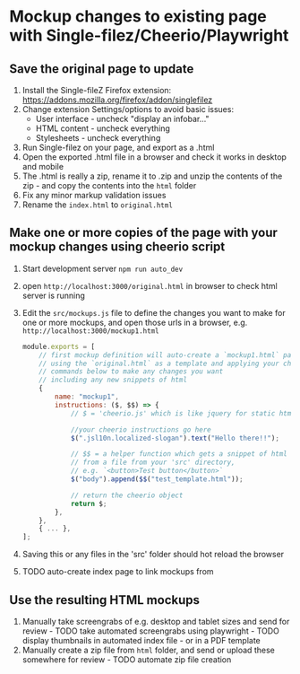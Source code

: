 # Mockup changes to existing page with Single-filez/Cheerio/Playwright

## Save the original page to update

1. Install the Single-fileZ Firefox extension: https://addons.mozilla.org/firefox/addon/singlefilez
1. Change extension Settings/options to avoid basic issues:
    - User interface - uncheck "display an infobar..."
    - HTML content - uncheck everything
    - Stylesheets - uncheck everything
1. Run Single-filez on your page, and export as a .html
1. Open the exported .html file in a browser and check it works in desktop and mobile
1. The .html is really a zip, rename it to .zip and unzip the contents of the zip - and copy the contents into the `html` folder
1. Fix any minor markup validation issues
1. Rename the `index.html` to `original.html`

## Make one or more copies of the page with your mockup changes using cheerio script

1. Start development server `npm run auto_dev`
1. open `http://localhost:3000/original.html` in browser to check html server is running
1. Edit the `src/mockups.js` file to define the changes you want to make for one or more mockups, and open those urls in a browser, e.g. `http://localhost:3000/mockup1.html`

    ```js
    module.exports = [
        // first mockup definition will auto-create a `mockup1.html` page
        // using the `original.html` as a template and applying your cheerio
        // commands below to make any changes you want
        // including any new snippets of html
        {
            name: "mockup1",
            instructions: ($, $$) => {
                // $ = 'cheerio.js' which is like jquery for static html

                //your cheerio instructions go here
                $(".jsl10n.localized-slogan").text("Hello there!!");

                // $$ = a helper function which gets a snippet of html
                // from a file from your 'src' directory,
                // e.g. `<button>Test button</button>`
                $("body").append($$("test_template.html"));

                // return the cheerio object
                return $;
            },
        },
        { ... },
    ];
    ```

1. Saving this or any files in the 'src' folder should hot reload the browser
1. TODO auto-create index page to link mockups from

## Use the resulting HTML mockups

1. Manually take screengrabs of e.g. desktop and tablet sizes and send for review - TODO take automated screengrabs using playwright - TODO display thumbnails in automated index file - or in a PDF template
1. Manually create a zip file from `html` folder, and send or upload these somewhere for review - TODO automate zip file creation

